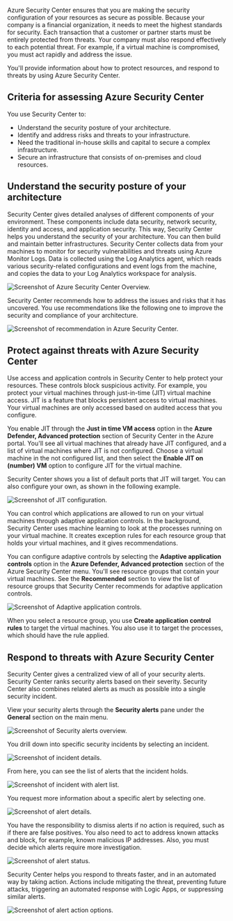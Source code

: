 Azure Security Center ensures that you are making the security configuration of your resources as secure as possible. Because your company is a financial organization, it needs to meet the highest standards for security. Each transaction that a customer or partner starts must be entirely protected from threats. Your company must also respond effectively to each potential threat. For example, if a virtual machine is compromised, you must act rapidly and address the issue.

You'll provide information about how to protect resources, and respond to threats by using Azure Security Center.

## Criteria for assessing Azure Security Center

You use Security Center to:

- Understand the security posture of your architecture.
- Identify and address risks and threats to your infrastructure.
- Need the traditional in-house skills and capital to secure a complex infrastructure.
- Secure an infrastructure that consists of on-premises and cloud resources.

## Understand the security posture of your architecture

Security Center gives detailed analyses of different components of your environment. These components include data security, network security, identity and access, and application security. This way, Security Center helps you understand the security of your architecture. You can then build and maintain better infrastructures. Security Center collects data from your machines to monitor for security vulnerabilities and threats using Azure Monitor Logs. Data is collected using the Log Analytics agent, which reads various security-related configurations and event logs from the machine, and copies the data to your Log Analytics workspace for analysis.

![Screenshot of Azure Security Center Overview.](../media/6-security-center-update-01.png)

Security Center recommends how to address the issues and risks that it has uncovered. You use recommendations like the following one to improve the security and compliance of your architecture.

![Screenshot of recommendation in Azure Security Center.](../media/6-security-center-update-02.png)

## Protect against threats with Azure Security Center

Use access and application controls in Security Center to help protect your resources. These controls block suspicious activity. For example, you protect your virtual machines through just-in-time (JIT) virtual machine access. JIT is a feature that blocks persistent access to virtual machines. Your virtual machines are only accessed based on audited access that you configure.

You enable JIT through the **Just in time VM access** option in the **Azure Defender, Advanced protection** section of Security Center in the Azure portal. You'll see all virtual machines that already have JIT configured, and a list of virtual machines where JIT is not configured. Choose a virtual machine in the not configured list, and then select the **Enable JIT on (number) VM** option to configure JIT for the virtual machine.

Security Center shows you a list of default ports that JIT will target. You can also configure your own, as shown in the following example.

![Screenshot of JIT configuration.](../media/6-security-center-update-03.png)

You can control which applications are allowed to run on your virtual machines through adaptive application controls. In the background, Security Center uses machine learning to look at the processes running on your virtual machine. It creates exception rules for each resource group that holds your virtual machines, and it gives recommendations.

You can configure adaptive controls by selecting the **Adaptive application controls** option in the **Azure Defender, Advanced protection** section of the Azure Security Center menu. You'll see resource groups that contain your virtual machines. See the **Recommended** section to view the list of resource groups that Security Center recommends for adaptive application controls.

![Screenshot of Adaptive application controls.](../media/6-security-center-update-04.png)

When you select a resource group, you use **Create application control rules** to target the virtual machines. You also use it to target the processes, which should have the rule applied.

## Respond to threats with Azure Security Center

Security Center gives a centralized view of all of your security alerts. Security Center ranks security alerts based on their severity. Security Center also combines related alerts as much as possible into a single security incident.

View your security alerts through the **Security alerts** pane under the **General** section on the main menu.

![Screenshot of Security alerts overview.](../media/6-security-center-update-05.png)

You drill down into specific security incidents by selecting an incident.

![Screenshot of incident details.](../media/6-security-center-update-06.png)

From here, you can see the list of alerts that the incident holds.

![Screenshot of incident with alert list.](../media/6-security-center-update-07.png)

You request more information about a specific alert by selecting one.

![Screenshot of alert details.](../media/6-security-center-update-08.png)

You have the responsibility to dismiss alerts if no action is required, such as if there are false positives. You also need to act to address known attacks and block, for example, known malicious IP addresses. Also, you must decide which alerts require more investigation.

![Screenshot of alert status.](../media/6-security-center-update-09.png)

Security Center helps you respond to threats faster, and in an automated way by taking action. Actions include mitigating the threat, preventing future attacks, triggering an automated response with Logic Apps, or suppressing similar alerts.

![Screenshot of alert action options.](../media/6-security-center-update-10.png)